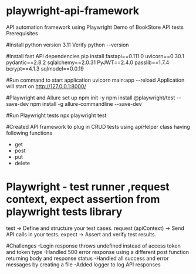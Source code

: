 # playwright-api-framework
API automation framework using Playwright
Demo of BookStore API tests
Prerequisites

#Install python version 3.11
Verify python --version

#Install fast API dependencies
pip install fastapi==0.111.0 uvicorn==0.30.1 pydantic==2.8.2 sqlalchemy==2.0.31 PyJWT==2.4.0 passlib==1.7.4 bcrypt==4.1.3 sqlmodel==0.0.19

#Run command to start application
uvicorn main:app --reload
Application will start on http://127.0.0.1:8000/
 

#Playwright and Allure set up
npm init -y 
npm install @playwright/test --save-dev 
npm install -g allure-commandline --save-dev

#Run Playwright tests 
npx playwright test


#Created API framework to plug in CRUD tests using apiHelper class having following functions
- get
- post
- put
- delete

# Playwright - test runner ,request context, expect assertion from playwright tests library
test → Define and structure your test cases.
request (apiContext) → Send API calls in your tests.
expect → Assert and verify test results. 

#Challenges
-Login response throws undefined instead of access token and token type
-Handled 500 error response using a different post function returning body and response status
-Handled all success and error messages by creating a file
-Added logger to log API responses



